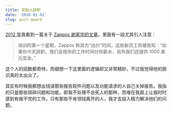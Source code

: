 ```yaml
---
title: 奖励人辞职
date: '2018-01-02'
slug: quit-award
---
```


[2012 年](https://github.com/yihui/ideas/issues/28)我看到一篇关于 [Zappos 谢家华的文章](http://tech.qq.com/a/20090802/000013.htm)，里面有一段尤其引人注意：

> 培训的第一个星期，Zappos 称其为“出价”时间，这些新员工将被告知：“如果你今天辞职，我们会按你的工作时间付你薪水，另外我们还提供 1000 美元奖金。”

这个人的招数都奇特，而细想一下这里面的逻辑却又非常精妙，不过我觉得他的胆识真的太出众了。

其实有时候我都想出钱请那些报告软件问题以及功能请求的人自己关掉报告。我指的只是那些琐碎问题和功能，即我不处理不会死人的那种，而堆在我肩上让我时时感到有做不完的工作。只有那些不肯领钱离开的人，我才去投入精力解决他们的问题。

